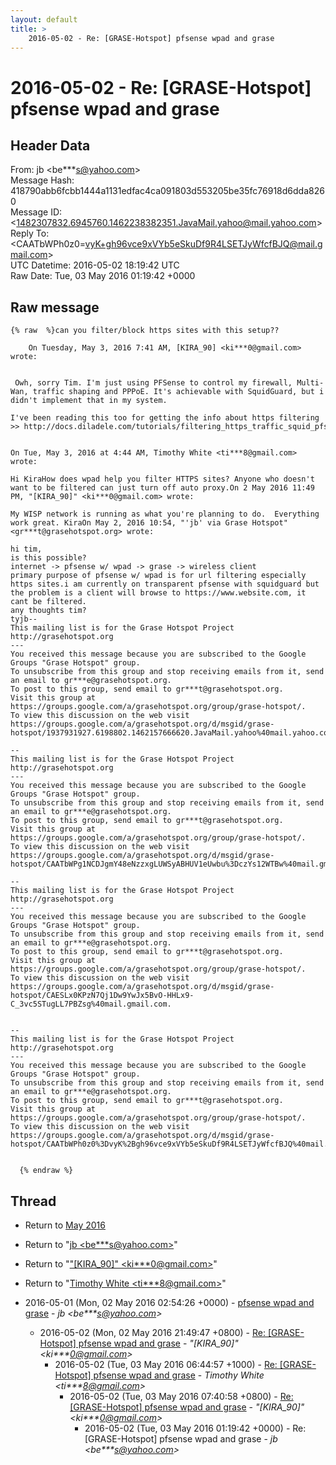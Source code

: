 ```yaml
---
layout: default
title: >
    2016-05-02 - Re: [GRASE-Hotspot] pfsense wpad and grase
---
```


# 2016-05-02 - Re: [GRASE-Hotspot] pfsense wpad and grase

## Header Data

From: jb \<be***s@yahoo.com\><br>
Message Hash: 418790abb6fcbb1444a1131edfac4ca091803d553205be35fc76918d6dda8260<br>
Message ID: \<1482307832.6945760.1462238382351.JavaMail.yahoo@mail.yahoo.com\><br>
Reply To: \<CAATbWPh0z0=vyK+gh96vce9xVYb5eSkuDf9R4LSETJyWfcfBJQ@mail.gmail.com\><br>
UTC Datetime: 2016-05-02 18:19:42 UTC<br>
Raw Date: Tue, 03 May 2016 01:19:42 +0000<br>

## Raw message

```
{% raw  %}can you filter/block https sites with this setup?? 

    On Tuesday, May 3, 2016 7:41 AM, [KIRA_90] <ki***0@gmail.com> wrote:
 

 Owh, sorry Tim. I'm just using PFSense to control my firewall, Multi-Wan, traffic shaping and PPPoE. It's achievable with SquidGuard, but i didn't implement that in my system. 

I've been reading this too for getting the info about https filtering >> http://docs.diladele.com/tutorials/filtering_https_traffic_squid_pfsense/how.html


On Tue, May 3, 2016 at 4:44 AM, Timothy White <ti***8@gmail.com> wrote:

Hi KiraHow does wpad help you filter HTTPS sites? Anyone who doesn't want to be filtered can just turn off auto proxy.On 2 May 2016 11:49 PM, "[KIRA_90]" <ki***0@gmail.com> wrote:

My WISP network is running as what you're planning to do.  Everything work great. KiraOn May 2, 2016 10:54, "'jb' via Grase Hotspot" <gr***t@grasehotspot.org> wrote:

hi tim,
is this possible?
internet -> pfsense w/ wpad -> grase -> wireless client
primary purpose of pfsense w/ wpad is for url filtering especially https sites.i am currently on transparent pfsense with squidguard but the problem is a client will browse to https://www.website.com, it cant be filtered.
any thoughts tim?
tyjb-- 
This mailing list is for the Grase Hotspot Project http://grasehotspot.org
--- 
You received this message because you are subscribed to the Google Groups "Grase Hotspot" group.
To unsubscribe from this group and stop receiving emails from it, send an email to gr***e@grasehotspot.org.
To post to this group, send email to gr***t@grasehotspot.org.
Visit this group at https://groups.google.com/a/grasehotspot.org/group/grase-hotspot/.
To view this discussion on the web visit https://groups.google.com/a/grasehotspot.org/d/msgid/grase-hotspot/1937931927.6198802.1462157666620.JavaMail.yahoo%40mail.yahoo.com.

-- 
This mailing list is for the Grase Hotspot Project http://grasehotspot.org
--- 
You received this message because you are subscribed to the Google Groups "Grase Hotspot" group.
To unsubscribe from this group and stop receiving emails from it, send an email to gr***e@grasehotspot.org.
To post to this group, send email to gr***t@grasehotspot.org.
Visit this group at https://groups.google.com/a/grasehotspot.org/group/grase-hotspot/.
To view this discussion on the web visit https://groups.google.com/a/grasehotspot.org/d/msgid/grase-hotspot/CAATbWPg1NCDJgmY48eNzzxgLUWSyABHUV1eUwbu%3DczYs12WTBw%40mail.gmail.com.

-- 
This mailing list is for the Grase Hotspot Project http://grasehotspot.org
--- 
You received this message because you are subscribed to the Google Groups "Grase Hotspot" group.
To unsubscribe from this group and stop receiving emails from it, send an email to gr***e@grasehotspot.org.
To post to this group, send email to gr***t@grasehotspot.org.
Visit this group at https://groups.google.com/a/grasehotspot.org/group/grase-hotspot/.
To view this discussion on the web visit https://groups.google.com/a/grasehotspot.org/d/msgid/grase-hotspot/CAESLx0KPzN7Qj1Dw9YwJx5BvO-HHLx9-C_3vc5STugLL7PBZsg%40mail.gmail.com.


-- 
This mailing list is for the Grase Hotspot Project http://grasehotspot.org
--- 
You received this message because you are subscribed to the Google Groups "Grase Hotspot" group.
To unsubscribe from this group and stop receiving emails from it, send an email to gr***e@grasehotspot.org.
To post to this group, send email to gr***t@grasehotspot.org.
Visit this group at https://groups.google.com/a/grasehotspot.org/group/grase-hotspot/.
To view this discussion on the web visit https://groups.google.com/a/grasehotspot.org/d/msgid/grase-hotspot/CAATbWPh0z0%3DvyK%2Bgh96vce9xVYb5eSkuDf9R4LSETJyWfcfBJQ%40mail.gmail.com.


  {% endraw %}
```

## Thread

+ Return to [May 2016](/archive/2016/05)

+ Return to "[jb <be***s<span>@</span>yahoo.com>](/authors/be___s_at_yahoo_com)"
+ Return to "["[KIRA_90]" <ki***0<span>@</span>gmail.com>](/authors/ki___0_at_gmail_com)"
+ Return to "[Timothy White <ti***8<span>@</span>gmail.com>](/authors/ti___8_at_gmail_com)"

+ 2016-05-01 (Mon, 02 May 2016 02:54:26 +0000) - [pfsense wpad and grase](/archive/2016/05/9bbf385f5dd6f2d46cd25cf8d3feda666385d9ae86f368678e8065a325dfafd4) - _jb \<be***s@yahoo.com\>_
  + 2016-05-02 (Mon, 02 May 2016 21:49:47 +0800) - [Re: [GRASE-Hotspot] pfsense wpad and grase](/archive/2016/05/9a2e805edacf72866f59e2c6d45bf64536857b726a65e578112b85b58ca53729) - _"[KIRA_90]" \<ki***0@gmail.com\>_
    + 2016-05-02 (Tue, 03 May 2016 06:44:57 +1000) - [Re: [GRASE-Hotspot] pfsense wpad and grase](/archive/2016/05/919d4447d7aac6ba57d9cb0db82bfe006c7fe58bafdc6506efb1f9ca987684a1) - _Timothy White \<ti***8@gmail.com\>_
      + 2016-05-02 (Tue, 03 May 2016 07:40:58 +0800) - [Re: [GRASE-Hotspot] pfsense wpad and grase](/archive/2016/05/8fb1a5dda0a4801950bcc332cf93de98a2fb01751ed1a1fa7097dd9101249374) - _"[KIRA_90]" \<ki***0@gmail.com\>_
        + 2016-05-02 (Tue, 03 May 2016 01:19:42 +0000) - Re: [GRASE-Hotspot] pfsense wpad and grase - _jb \<be***s@yahoo.com\>_

